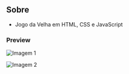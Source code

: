 ## Sobre
* Jogo da Velha em HTML, CSS e JavaScript 

### Preview
![Imagem 1](https://github.com/4L1C3-R4BB1T/digital-innovation-one/raw/main/_assets/tictactoe1.png)

![Imagem 2](https://github.com/4L1C3-R4BB1T/digital-innovation-one/raw/main/_assets/tictactoe2.png)